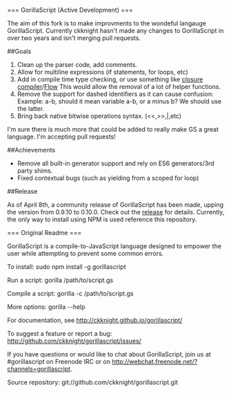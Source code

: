 === GorillaScript (Active Development) ===

The aim of this fork is to make improvments to the wondeful langauge GorillaScript. Currently ckknight hasn't made any changes to GorillaScript in over two years and isn't merging pull requests.

##Goals

1. Clean up the parser code, add comments.
2. Allow for multiline expressions (if statements, for loops, etc)
3. Add in compile time type checking, or use something like [closure compiler](https://developers.google.com/closure/compiler/)/[Flow](http://flowtype.org)
    This would allow the removal of a lot of helper functions.
4. Remove the support for dashed identifiers as it can cause confusion:
    Example: a-b, should it mean variable a-b, or a minus b?
    We should use the latter.
5. Bring back native bitwise operations syntax. (<<,>>,|,etc)

I'm sure there is much more that could be added to really make GS a great language. I'm accepting pull requests!

##Achievements

-	Remove all built-in generator support and rely on ES6 generators/3rd party shims.
-	Fixed contextual bugs (such as yielding from a scoped for loop)

##Release

As of April 8th, a community release of GorillaScript has been made, upping the version from 0.9.10 to 0.10.0. Check out the [release](RELEASE.md) for details. Currently, the only way to install using NPM is used reference this repository.

=== Original Readme ===

GorillaScript is a compile-to-JavaScript language designed to empower the user while attempting to prevent some common errors.

To install:
  sudo npm install -g gorillascript

Run a script:
  gorilla /path/to/script.gs

Compile a script:
  gorilla -c /path/to/script.gs

More options:
  gorilla --help

For documentation, see http://ckknight.github.io/gorillascript/

To suggest a feature or report a bug:
http://github.com/ckknight/gorillascript/issues/

If you have questions or would like to chat about GorillaScript, join us at #gorillascript on Freenode IRC or on http://webchat.freenode.net/?channels=gorillascript.

Source repository:
git://github.com/ckknight/gorillascript.git
